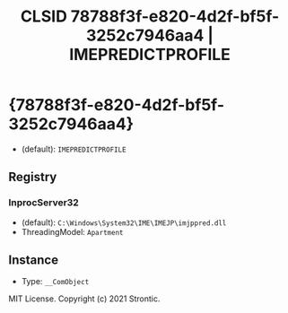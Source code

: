 ﻿---
title: "CLSID 78788f3f-e820-4d2f-bf5f-3252c7946aa4 | IMEPREDICTPROFILE"
excerpt: What is COM-Object CLSID 78788f3f-e820-4d2f-bf5f-3252c7946aa4?
---

# {78788f3f-e820-4d2f-bf5f-3252c7946aa4}

* (default): `IMEPREDICTPROFILE`

## Registry


### InprocServer32

* (default): `C:\Windows\System32\IME\IMEJP\imjppred.dll`
* ThreadingModel: `Apartment`

## Instance

* Type: `__ComObject`

MIT License. Copyright (c) 2021 Strontic.


